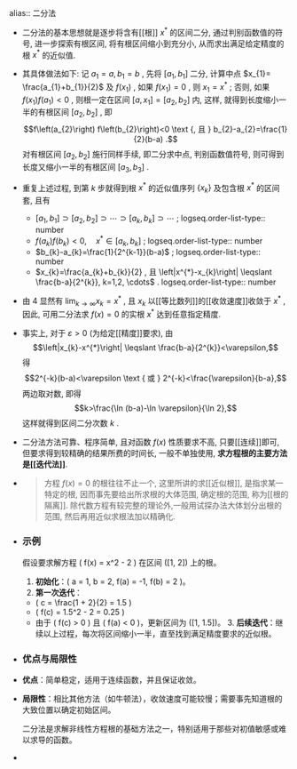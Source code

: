 alias:: 二分法

- 二分法的基本思想就是逐步将含有[[根]]  $x^{*}$  的区间二分, 通过判别函数值的符号, 进一步探索有根区间, 将有根区间缩小到充分小, 从而求出满足给定精度的根  $x^{*}$  的近似值.
- 其具体做法如下: 记  $a_{1}=a, b_{1}=b$ , 先将  $\left[a_{1}, b_{1}\right]$  二分, 计算中点  $x_{1}=  \frac{a_{1}+b_{1}}{2}$  及  $f\left(x_{1}\right)$ , 如果  $f\left(x_{1}\right)=0$ , 则  $x_{1}=x^{*}$ ; 否则, 如果  $f\left(x_{1}\right) f\left(a_{1}\right)<0$ , 则根一定在区间  $\left[a, x_{1}\right]=\left[a_{2}, b_{2}\right]$  内, 这样, 就得到长度缩小一半的有根区间  $\left[a_{2}, b_{2}\right]$ , 即
  $$f\left(a_{2}\right) f\left(b_{2}\right)<0 \text {, 且 } b_{2}-a_{2}=\frac{1}{2}(b-a) .$$
  对有根区间  $\left[a_{2}, b_{2}\right]$  施行同样手续, 即二分求中点, 判别函数值符号, 则可得到长度又缩小一半的有根区间  $\left[a_{3}, b_{3}\right]$ .
- 重复上述过程, 到第 $k$  步就得到根  $x^{*}$  的近似值序列  $\left\{x_{k}\right\}$  及包含根  $x^{*}$  的区间套, 且有
	- $\left[a_{1}, b_{1}\right] \supset\left[a_{2}, b_{2}\right] \supset \cdots \supset\left[a_{k}, b_{k}\right] \supset \cdots$ ;
	  logseq.order-list-type:: number
	- $f\left(a_{k}\right) f\left(b_{k}\right)<0, \quad x^{*} \in\left[a_{k}, b_{k}\right]$ ;
	  logseq.order-list-type:: number
	- $b_{k}-a_{k}=\frac{1}{2^{k-1}}(b-a)$ ;
	  logseq.order-list-type:: number
	- $x_{k}=\frac{a_{k}+b_{k}}{2} , 且  \left|x^{*}-x_{k}\right| \leqslant \frac{b-a}{2^{k}}, k=1,2, \cdots$ .
	  logseq.order-list-type:: number
- 由 4 显然有  $\lim _{k \rightarrow \infty} x_{k}=x^{*}$ , 且  $x_{k}$  以[[等比数列]]的[[收敛速度]]收敛于  $x^{*}$ , 因此, 可用二分法求  $f(x)=0$  的实根  $x^{*}$  达到任意指定精度.
- 事实上, 对于  $\varepsilon>0$  (为给定[[精度]]要求), 由
  $$\left|x_{k}-x^{*}\right| \leqslant \frac{b-a}{2^{k}}<\varepsilon,$$
  得
  $$2^{-k}(b-a)<\varepsilon \text { 或 } 2^{-k}<\frac{\varepsilon}{b-a},$$
  两边取对数, 即得
  $$k>\frac{\ln (b-a)-\ln \varepsilon}{\ln 2},$$
  这样就得到区间二分次数  $k$ .
- 二分法方法可靠、程序简单, 且对函数  $f(x)$  性质要求不高, 只要[[连续]]即可, 但要求得到较精确的结果所费的时间长, 一般不单独使用, **求方程根的主要方法是[[迭代法]]**.
- > 方程  $f(x)=0$  的根往往不止一个, 这里所讲的求[[近似根]], 是指求某一特定的根, 因而事先要给出所求根的大体范围, 确定根的范围, 称为[[根的隔离]]. 除代数方程有较完整的理论外,一般用试探办法大体划分出根的范围, 然后再用近似求根法加以精确化.
- ### 示例
  
  假设要求解方程 \( f(x) = x^2 - 2 \) 在区间 \([1, 2]\) 上的根。
  
  1. **初始化**：\( a = 1, b = 2, f(a) = -1, f(b) = 2 \)。
  2. **第一次迭代**：
	- \( c = \frac{1 + 2}{2} = 1.5 \)
	- \( f(c) = 1.5^2 - 2 = 0.25 \)
	- 由于 \( f(c) > 0 \) 且 \( f(a) < 0 \)，更新区间为 \([1, 1.5]\)。
	  3. **后续迭代**：继续以上过程，每次将区间缩小一半，直至找到满足精度要求的近似根。
- ### 优点与局限性
- **优点**：简单稳定，适用于连续函数，并且保证收敛。
- **局限性**：相比其他方法（如牛顿法），收敛速度可能较慢；需要事先知道根的大致位置以确定初始区间。
  
  二分法是求解非线性方程根的基础方法之一，特别适用于那些对初值敏感或难以求导的函数。
-
